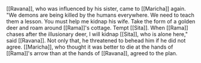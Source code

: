 [[Ravana]], who was influenced by his sister, came to [[Maricha]] again. "We demons are being killed by the humans everywhere. We need to teach them a lesson. You must help me kidnap his wife. Take the form of a golden deer and roam around [[Rama]]'s cottage. Tempt [[Sita]]. When [[Rama]] chases after the illusionary deer, I will kidnap [[Sita]], who is alone here," said [[Ravana]]. Not only that, he threatened to behead him if he did not agree. [[Maricha]], who thought it was better to die at the hands of [[Rama]]'s arrow than at the hands of [[Ravana]], agreed to the plan.